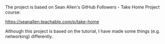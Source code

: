 The project is based on Sean Allen's GitHub Followers - Take Home Project course:

<https://seanallen.teachable.com/p/take-home>

Although this project is based on the tutorial, I have made some things (e.g. networking) differently.

